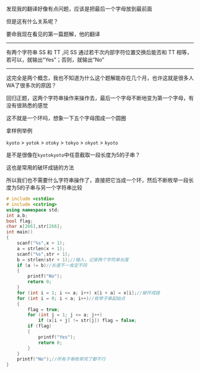 发现我的翻译好像有点问题，应该是把最后一个字母放到最前面

但是这有什么关系呢？

要命我现在看见的第一篇题解，他的翻译


------------
有两个字符串 SS 和 TT ,问 SS 通过若干次内部字符位置交换后能否和 TT 相等，若可以，就输出“Yes”；否则，就输出“No”


------------

这完全是两个概念，我也不知道为什么这个题解能存在几个月，也许这就是很多人WA了很多次的原因？

回归正题，这两个字符串操作来操作去，最后一个字母不断地变为第一个字母，有没有很熟悉的感觉

这不就是一个环吗，想象一下五个字母围成一个圆圈

拿样例举例 

`kyoto` > `yotok` > `otoky` > `tokyo` > `okyot` > `kyoto`

是不是很像在`kyotokyoto`中任意截取一段长度为5的子串？

这也是常用的破环成链的方法

所以我们也不需要什么字符串操作了，直接把它当成一个环，然后不断枚举一段长度为5的子串与另一个字符串比较

```cpp
# include <cstdio>
# include <cstring>
using namespace std;
int a,b;
bool flag;
char x[266],str[266];
int main()
{
	scanf("%s",x + 1);
	a = strlen(x + 1);
	scanf("%s",str + 1);
	b = strlen(str + 1);//输入，记录两个字符串长度
	if (a != b)//长度不一肯定不同
	{
		printf("No");
		return 0;
	}
	for (int i = 1; i <= a; i++) x[i + a] = x[i];//破环成链
	for (int i = 0; i < a; i++)//枚举子串起始点
	{
		flag = true;
		for (int j = 1; j <= a; j++)
			if (x[i + j] != str[j]) flag = false;
		if (flag)
		{
			printf("Yes");
			return 0;
		}
	}
	printf("No");//所有子串枚举完了都不行
}
```
